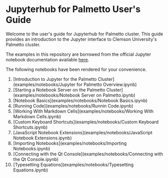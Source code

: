 # Jupyterhub for Palmetto User's Guide

Welcome to the user's guide for
Jupyterhub for Palmetto cluster.
This guide provides an introduction to the Jupyter interface
to Clemson University's Palmetto cluster.

The examples in this repository are borrowed from
the official Jupyter notebook documentation
available [here](https://github.com/jupyter/notebook).

The following notebooks have been rendered for your convenience.

1. [Introduction to Jupyter for the Palmetto Cluster](examples/notebooks/Jupyter for Palmetto Overview.ipynb)
1. [Starting a Notebook Server on the Palmetto Cluster](examples/notebooks/Notebook Server on Palmetto.ipynb)
1. [Notebook Basics](examples/notebooks/Notebook Basics.ipynb)
1. [Running Code](examples/notebooks/Runnin Code.ipynb)
1. [Working With Markdown Cells](examples/notebooks/Working With Markdown Cells.ipynb)
1. [Custom Keyboard Shortcuts](examples/notebooks/Custom Keyboard Shortcuts.ipynb)
1. [JavaScript Notebook Extensions](examples/notebooks/JavaScript Notebook Extensions.ipynb)
1. [Importing Notebooks](examples/notebooks/Importing Notebooks.ipynb)
1. [Connecting with the Qt Console](examples/notebooks/Connecting with the Qt Console.ipynb)
1. [Typesetting Equations](examples/notebooks/Typesetting Equations.ipynb)
